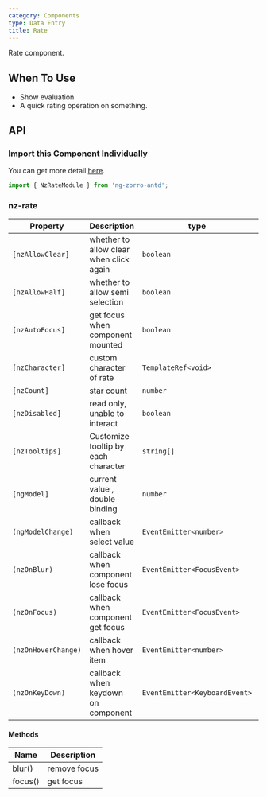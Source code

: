 ```yaml
---
category: Components
type: Data Entry
title: Rate
---
```


Rate component.

## When To Use

- Show evaluation.
- A quick rating operation on something.

## API

### Import this Component Individually

You can get more detail [here](/docs/getting-started/en#import-a-component-individually).

```ts
import { NzRateModule } from 'ng-zorro-antd';
```

### nz-rate

| Property | Description | type | Default |
| -------- | ----------- | ---- | ------- |
| `[nzAllowClear]` | whether to allow clear when click again | `boolean` | `true` |
| `[nzAllowHalf]` | whether to allow semi selection | `boolean` | `false` |
| `[nzAutoFocus]` | get focus when component mounted | `boolean` | `false` |
| `[nzCharacter]` | custom character of rate | `TemplateRef<void>` | `<i nz-icon type="star"></i>` |
| `[nzCount]` | star count | `number` | `5` |
| `[nzDisabled]` | read only, unable to interact | `boolean` | `false` |
| `[nzTooltips]` | Customize tooltip by each character | `string[]` | `[]` |
| `[ngModel]` | current value , double binding | `number` | - |
| `(ngModelChange)` | callback when select value | `EventEmitter<number>` | - |
| `(nzOnBlur)` | callback when component lose focus | `EventEmitter<FocusEvent>` | - |
| `(nzOnFocus)` | callback when component get focus | `EventEmitter<FocusEvent>` | - |
| `(nzOnHoverChange)` | callback when hover item | `EventEmitter<number>` | - |
| `(nzOnKeyDown)` | callback when keydown on component | `EventEmitter<KeyboardEvent>` | - |

#### Methods

| Name | Description |
| ---- | ----------- |
| blur() | remove focus |
| focus() | get focus |
